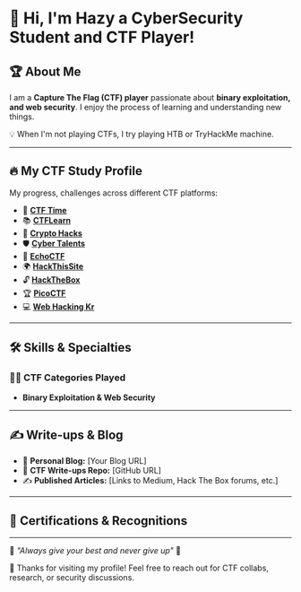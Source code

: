 # 👋 Hi, I'm Hazy a CyberSecurity Student and CTF Player!


## 🏆 About Me
I am a **Capture The Flag (CTF) player** passionate about **binary exploitation, and web security**. I enjoy the process of learning and understanding new things.  

💡 When I'm not playing CTFs, I try playing HTB or TryHackMe machine.

---

## 🔥 My CTF Study Profile
My progress, challenges across different CTF platforms:

- 🏴 **[CTF Time](https://ctftime.org/user/179841)**
- 📚 **[CTFLearn](https://ctflearn.com/user/Hazy0189)**
- 🔐 **[Crypto Hacks](https://cryptohack.org/user/fault018/)**
- 🛡️ **[Cyber Talents](https://cybertalents.com/members/hazy/profile)**
- 🎯 **[EchoCTF](https://echoctf.red/profile/2139897)**
- 🌍 **[HackThisSite](https://www.hackthissite.org/user/view/hazy0189)**
- 🔓 **[HackTheBox](https://app.hackthebox.com/users/1671730)**
- 🏆 **[PicoCTF](https://play.picoctf.org/users/Fault018)**
- 💻 **[Web Hacking Kr](https://webhacking.kr/)**

---

## 🛠 Skills & Specialties
### **🕵️‍♂️ CTF Categories Played**
- **Binary Exploitation & Web Security**

---

## ✍️ Write-ups & Blog
- 📝 **Personal Blog:** [Your Blog URL]  
- 📌 **CTF Write-ups Repo:** [GitHub URL]  
- ✍️ **Published Articles:** [Links to Medium, Hack The Box forums, etc.]

---

## 🏅 Certifications & Recognitions

---

🔹 *"Always give your best and never give up"* 🔹  

🚀 Thanks for visiting my profile! Feel free to reach out for CTF collabs, research, or security discussions.